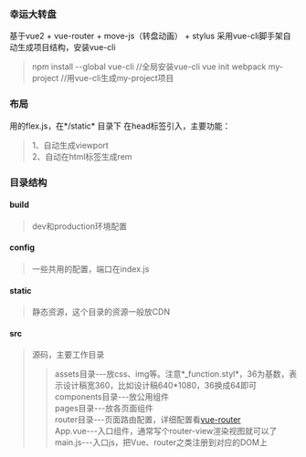 ###  幸运大转盘
基于vue2 + vue-router + move-js（转盘动画） + stylus
采用vue-cli脚手架自动生成项目结构，安装vue-cli
> npm install --global vue-cli   //全局安装vue-cli
> vue init webpack my-project    //用vue-cli生成my-project项目

### 布局 
用的flex.js，在*/static* 目录下
在head标签引入，主要功能：
> 1、自动生成viewport  
> 2、自动在html标签生成rem

### 目录结构
#### build
> dev和production环境配置
#### config
> 一些共用的配置，端口在index.js
#### static
> 静态资源，这个目录的资源一般放CDN
#### src
> 源码，主要工作目录
>> assets目录---放css、img等。注意*_function.styl*，36为基数，表示设计稿宽360，比如设计稿640*1080，36换成64即可 
>> components目录---放公用组件  
>> pages目录---放各页面组件  
>> router目录---页面路由配置，详细配置看[vue-router](https://router.vuejs.org/zh-cn/)  
>> App.vue---入口组件，通常写个router-view渲染视图就可以了  
>> main.js---入口js，把Vue、router之类注册到对应的DOM上  
